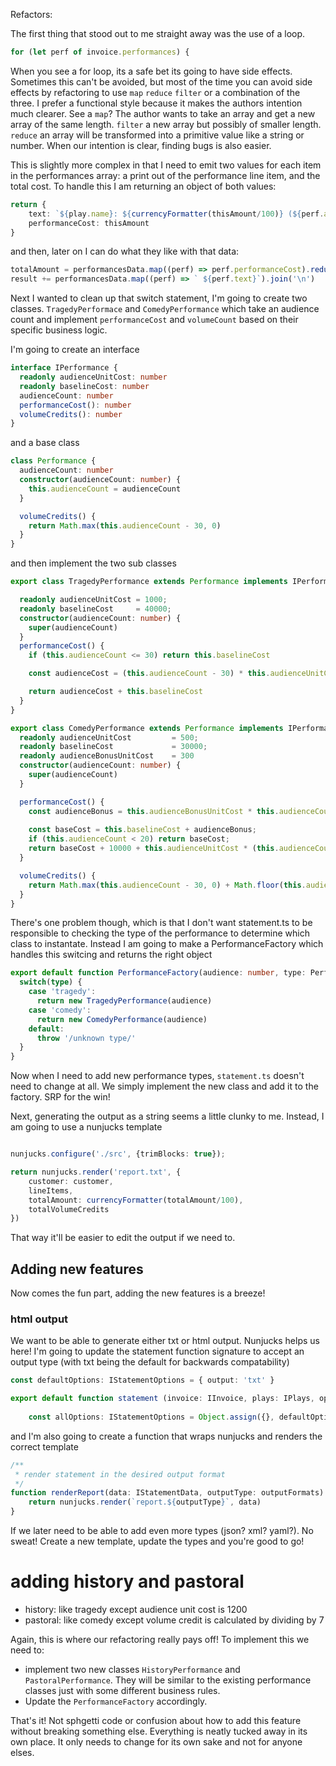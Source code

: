Refactors:

The first thing that stood out to me straight away was the use of a loop.

```typescript
for (let perf of invoice.performances) {
```

When you see a for loop, its a safe bet its going to have side effects. Sometimes this can't be avoided, but most of the time you can avoid side effects by refactoring to use `map` `reduce` `filter` or a combination of the three. I prefer a functional style because it makes the authors intention much clearer. See a `map`? The author wants to take an array and get a new array of the same length. `filter` a new array but possibly of smaller length. `reduce` an array will be transformed into a primitive value like a string or number. When our intention is clear, finding bugs is also easier.


This is slightly more complex in that I need to emit two values for each item in the performances array: a print out of the performance line item, and the total cost. To handle this I am returning an object of both values:

```typescript
return {
    text: `${play.name}: ${currencyFormatter(thisAmount/100)} (${perf.audience} seats)`,
    performanceCost: thisAmount
}
```

and then, later on I can do what they like with that data:

```typescript
totalAmount = performancesData.map((perf) => perf.performanceCost).reduce((prev, curr) => prev + curr, 0)
result += performancesData.map((perf) => ` ${perf.text}`).join('\n')
```

Next I wanted to clean up that switch statement, I'm going to create two classes. `TragedyPerformace` and `ComedyPerformance` which take an audience count and implement `performanceCost` and `volumeCount` based on their specific business logic.

I'm going to create an interface 

```typescript
interface IPerformance {
  readonly audienceUnitCost: number
  readonly baselineCost: number
  audienceCount: number
  performanceCost(): number
  volumeCredits(): number
}
```

and a base class

```typescript
class Performance {
  audienceCount: number
  constructor(audienceCount: number) {
    this.audienceCount = audienceCount
  }

  volumeCredits() {
    return Math.max(this.audienceCount - 30, 0)
  }
}
```

and then implement the two sub classes

```typescript
export class TragedyPerformance extends Performance implements IPerformance {

  readonly audienceUnitCost = 1000;
  readonly baselineCost     = 40000;
  constructor(audienceCount: number) {
    super(audienceCount)
  }
  performanceCost() {
    if (this.audienceCount <= 30) return this.baselineCost

    const audienceCost = (this.audienceCount - 30) * this.audienceUnitCost

    return audienceCost + this.baselineCost
  }
}

export class ComedyPerformance extends Performance implements IPerformance {
  readonly audienceUnitCost         = 500;
  readonly baselineCost             = 30000;
  readonly audienceBonusUnitCost    = 300
  constructor(audienceCount: number) {
    super(audienceCount)
  }

  performanceCost() {
    const audienceBonus = this.audienceBonusUnitCost * this.audienceCount;
    
    const baseCost = this.baselineCost + audienceBonus;
    if (this.audienceCount < 20) return baseCost;
    return baseCost + 10000 + this.audienceUnitCost * (this.audienceCount - 20)
  }

  volumeCredits() {
    return Math.max(this.audienceCount - 30, 0) + Math.floor(this.audienceCount / 5)
  }
}
```

There's one problem though, which is that I don't want statement.ts to be responsible to checking the type of the performance to determine which class to instantate. Instead I am going to make a PerformanceFactory which handles this switcing and returns the right object

```typescript
export default function PerformanceFactory(audience: number, type: PerformanceTypes): IPerformance {
  switch(type) {
    case 'tragedy':
      return new TragedyPerformance(audience)
    case 'comedy':
      return new ComedyPerformance(audience)
    default:
      throw '/unknown type/'
  }
}
```

Now when I need to add new performance types, `statement.ts` doesn't need to change at all. We simply implement the new class and add it to the factory. SRP for the win!

Next, generating the output as a string seems a little clunky to me. Instead, I am going to use a nunjucks template

```typescript

nunjucks.configure('./src', {trimBlocks: true});

return nunjucks.render('report.txt', {
    customer: customer,
    lineItems,
    totalAmount: currencyFormatter(totalAmount/100),
    totalVolumeCredits
})
```

That way it'll be easier to edit the output if we need to.

## Adding new features

Now comes the fun part, adding the new features is a breeze!

### html output

We want to be able to generate either txt or html output. Nunjucks helps us here! I'm going to update the statement function signature to accept an output type (with txt being the default for backwards compatability)

```typescript
const defaultOptions: IStatementOptions = { output: 'txt' }

export default function statement (invoice: IInvoice, plays: IPlays, options: Partial<IStatementOptions> = {}) {
    
    const allOptions: IStatementOptions = Object.assign({}, defaultOptions, options)
```

and I'm also going to create a function that wraps nunjucks and renders the correct template

```typescript
/**
 * render statement in the desired output format
 */
function renderReport(data: IStatementData, outputType: outputFormats): string {
    return nunjucks.render(`report.${outputType}`, data)
}
```

If we later need to be able to add even more types (json? xml? yaml?). No sweat! Create a new template, update the types and you're good to go!

# adding history and pastoral

 - history: like tragedy except audience unit cost is 1200
 - pastoral: like comedy except volume credit is calculated by dividing by 7

Again, this is where our refactoring really pays off! To implement this we need to:

 - implement two new classes `HistoryPerformance` and `PastoralPerformance`. They will be similar to the existing performance classes just with some different business rules.
 - Update the `PerformanceFactory` accordingly.

That's it! Not sphgetti code or confusion about how to add this feature without breaking something else. Everything is neatly tucked away in its own place. It only needs to change for its own sake and not for anyone elses.